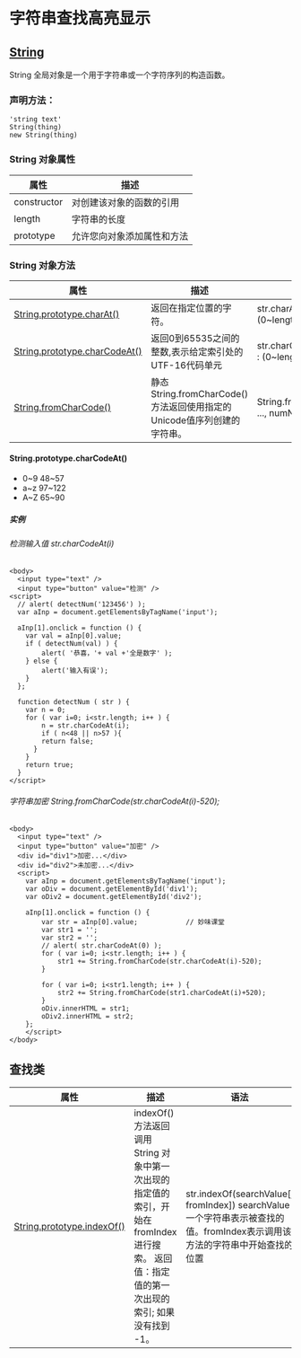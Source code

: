 # 字符串查找高亮显示

## [String](https://developer.mozilla.org/zh-CN/docs/Web/JavaScript/Reference/Global_Objects/String)

String 全局对象是一个用于字符串或一个字符序列的构造函数。

### 声明方法：

    'string text'
    String(thing)
    new String(thing)

### String 对象属性

|属性	|描述|
| --  | -- |
|constructor	|对创建该对象的函数的引用|
|length	|字符串的长度|
|prototype	| 允许您向对象添加属性和方法|

### String 对象方法

| 属性 | 描述 | 语法 | 实例 |
| --  | -- | -- | -- |
|  [String.prototype.charAt()](https://developer.mozilla.org/zh-CN/docs/Web/JavaScript/Reference/Global_Objects/String/charAt) |  返回在指定位置的字符。 | str.charAt(index) index :  (0~length-1) | "Brave".charAt(0) --> 'B' |
| [String.prototype.charCodeAt()](https://developer.mozilla.org/zh-CN/docs/Web/JavaScript/Reference/Global_Objects/String/charCodeAt)   | 返回0到65535之间的整数,表示给定索引处的UTF-16代码单元 | str.charCodeAt(index) index :  (0~length-1) | "Brave".charCodeAt(0) --> 66 |
| [String.fromCharCode()](https://developer.mozilla.org/zh-CN/docs/Web/JavaScript/Reference/Global_Objects/String/fromCharCode)   | 静态 String.fromCharCode() 方法返回使用指定的Unicode值序列创建的字符串。  |  String.fromCharCode(num1, ..., numN) | String.fromCharCode(90,91) --> Z[  |


#### String.prototype.charCodeAt()

  - 0~9  48~57
  - a~z	97~122
  - A~Z   65~90


##### 实例

###### 检测输入值 str.charCodeAt(i)

    <body>
      <input type="text" />
      <input type="button" value="检测" />
    <script>
      // alert( detectNum('123456') );
      var aInp = document.getElementsByTagName('input');

      aInp[1].onclick = function () {
      	var val = aInp[0].value;
      	if ( detectNum(val) ) {
      		alert( '恭喜，'+ val +'全是数字' );
      	} else {
      		alert('输入有误');
      	}
      };

      function detectNum ( str ) {
      	var n = 0;
      	for ( var i=0; i<str.length; i++ ) {
      		n = str.charCodeAt(i);
      		if ( n<48 || n>57 ){
            return false;
          }
      	}
      	return true;
      }
    </script>

###### 字符串加密    String.fromCharCode(str.charCodeAt(i)-520);

    <body>
      <input type="text" />
      <input type="button" value="加密" />
      <div id="div1">加密...</div>
      <div id="div2">未加密...</div>
      <script>
        var aInp = document.getElementsByTagName('input');
        var oDiv = document.getElementById('div1');
        var oDiv2 = document.getElementById('div2');

        aInp[1].onclick = function () {
        	var str = aInp[0].value;			// 妙味课堂
        	var str1 = '';
        	var str2 = '';
        	// alert( str.charCodeAt(0) );
        	for ( var i=0; i<str.length; i++ ) {
        		str1 += String.fromCharCode(str.charCodeAt(i)-520);
        	}

        	for ( var i=0; i<str1.length; i++ ) {
        		str2 += String.fromCharCode(str1.charCodeAt(i)+520);
        	}
        	oDiv.innerHTML = str1;
        	oDiv2.innerHTML = str2;
        };
        </script>
    </body>


## 查找类
| 属性 | 描述 | 语法 | 实例 |
| --  | -- | -- | -- |
|  [String.prototype.indexOf()](https://developer.mozilla.org/zh-CN/docs/Web/JavaScript/Reference/Global_Objects/String/indexOf) |  indexOf() 方法返回调用  String 对象中第一次出现的指定值的索引，开始在 fromIndex进行搜索。 返回值：指定值的第一次出现的索引; 如果没有找到 -1。| str.indexOf(searchValue[, fromIndex]) searchValue一个字符串表示被查找的值。fromIndex表示调用该方法的字符串中开始查找的位置 | "Blue Whale".indexOf("Whale", 6); --> -1 |
